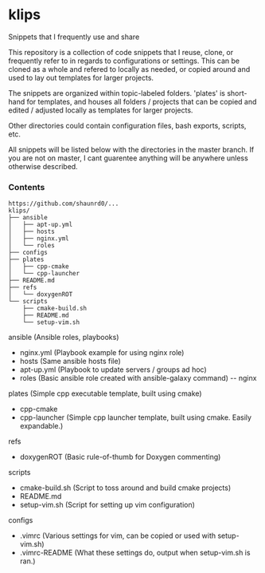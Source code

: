 # klips
Snippets that I frequently use and share

This repository is a collection of code snippets that I reuse, clone, or frequently refer to in regards to configurations or settings. This can be cloned as a whole and refered to locally as needed, or copied around and used to lay out templates for larger projects.

The snippets are organized within topic-labeled folders. 'plates' is short-hand for templates, and houses all folders / projects that can be copied and edited / adjusted locally as templates for larger projects.

Other directories could contain configuration files, bash exports, scripts, etc.

All snippets will be listed below with the directories in the master branch. If you are not on master, I cant guarentee anything will be anywhere unless otherwise described.

### Contents

```
https://github.com/shaunrd0/...
klips/
├── ansible
│   ├── apt-up.yml
│   ├── hosts
│   ├── nginx.yml
│   └── roles
├── configs
├── plates
│   ├── cpp-cmake
│   └── cpp-launcher
├── README.md
├── refs
│   └── doxygenROT
└── scripts
    ├── cmake-build.sh
    ├── README.md
    └── setup-vim.sh
```

ansible  (Ansible roles, playbooks)
 - nginx.yml (Playbook example for using nginx role)
 - hosts (Same ansible hosts file) 
 - apt-up.yml (Playbook to update servers / groups ad hoc) 
 - roles (Basic ansible role created with ansible-galaxy command) 
 -- nginx

plates (Simple cpp executable template, built using cmake) 
 - cpp-cmake  
 - cpp-launcher (Simple cpp launcher template, built using cmake. Easily expandable.) 

refs
 - doxygenROT (Basic rule-of-thumb for Doxygen commenting) 

scripts
 - cmake-build.sh (Script to toss around and build cmake projects) 
 - README.md
 - setup-vim.sh (Script for setting up vim configuration) 

configs
 - .vimrc (Various settings for vim, can be copied or used with setup-vim.sh) 
 - .vimrc-README (What these settings do, output when setup-vim.sh is ran.) 


